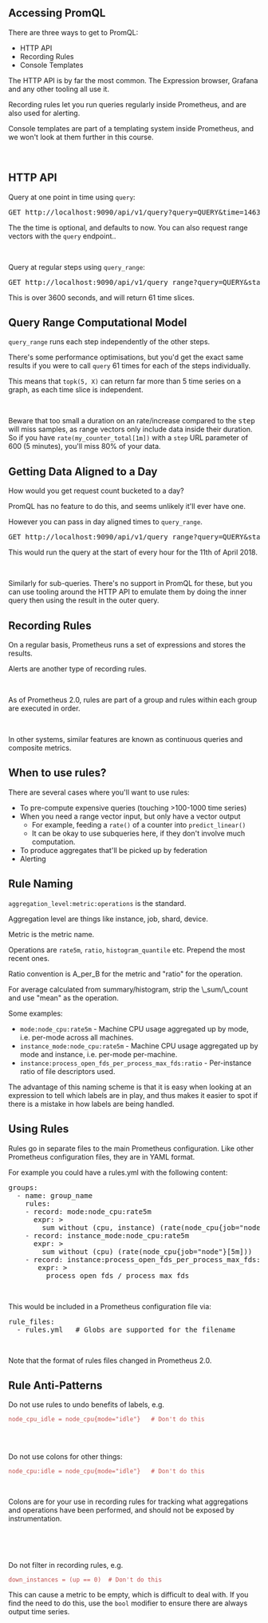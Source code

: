 ## Accessing PromQL

<div class="lecture-text-container">
<p>There are three ways to get to PromQL:</p>
<ul>
<li>HTTP API</li>
<li>Recording Rules</li>
<li>Console Templates</li>
</ul>
<p>The HTTP API is by far the most common. The Expression browser, Grafana and any other tooling all use it.</p>
<p>Recording rules let you run queries regularly inside Prometheus, and are also used for alerting.</p>
<p>Console templates are part of a templating system inside Prometheus, and we won't look at them further in this course.</p>
<p>&nbsp;</p>
</div>


## HTTP API


<div class="lecture-text-container">
<p>Query at one point in time using <span style="font-family: monospace;"><code>query</code></span>:</p>
<pre>GET http://localhost:9090/api/v1/query?query=QUERY&amp;time=1463084221</pre>
<p>The the time is optional, and defaults to now. You can also request range vectors with the <span style="font-family: monospace;"><code>query</code></span> endpoint..</p>
<p>&nbsp;</p>
<p>Query at regular steps using <span style="font-family: monospace;"><code>query_range</code></span>:</p>
<pre>GET http://localhost:9090/api/v1/query_range?query=QUERY&amp;start=1463080621&amp;end=1463084221&amp;step=60</pre>
<p>This is over 3600 seconds, and will return 61 time slices.</p>
</div>


## Query Range Computational Model


<div class="lecture-text-container">
<p><span style="font-family: monospace;"><code>query_range</code></span> runs each step independently of the other steps.</p>
<p>There's some performance optimisations, but you'd get the exact same results if you were to call <span style="font-family: monospace;"><code>query</code></span> 61 times for each of the steps individually.</p>
<p>This means that <span style="font-family: monospace;"><code>topk(5, X)</code></span> can return far more than 5 time series on a graph, as each time slice is independent.</p>
<p>&nbsp;</p>
<p>Beware that too small a duration on an rate/increase compared to the <span style="font-family: monospace;">step</span> will miss samples, as range vectors only include data inside their duration. So if you have <span style="font-family: monospace;"><code>rate(my_counter_total[1m])</code></span> with a <span style="font-family: monospace;"><code>step</code></span> URL parameter of 600 (5 minutes), you'll miss 80% of your data.</p>
</div>


## Getting Data Aligned to a Day


<div class="lecture-text-container">
<p>How would you get request count bucketed to a day?</p>
<p>PromQL has no feature to do this, and seems unlikely it'll ever have one.</p>
<p>However you can pass in day aligned times to <span style="font-family: monospace;"><code>query_range</code></span>.</p>
<pre>GET http://localhost:9090/api/v1/query_range?query=QUERY&amp;start=2018-04-11T00:00:00Z&amp;end=2018-04-11T23:00:00Z&amp;step=3600</pre>
<p>This would run the query at the start of every hour for the 11th of April 2018.</p>
<p>&nbsp;</p>
<p>Similarly for sub-queries. There's no support in PromQL for these, but you can use tooling around the HTTP API to emulate them by doing the inner query then using the result in the outer query.</p>
</div>


## Recording Rules


<div class="lecture-text-container">
<p>On a regular basis, Prometheus runs a set of expressions and stores the results.</p>
<p>Alerts are another type of recording rules.</p>
<p>&nbsp;</p>
<p>As of Prometheus 2.0, rules are part of a group and rules within each group are executed in order.</p>
<p>&nbsp;</p>
<p>In other systems, similar features are known as continuous queries and composite metrics.</p>
</div>


## When to use rules?


<div class="lecture-text-container">
<p>There are several cases where you'll want to use rules:</p>
<ul>
<li>To pre-compute expensive queries (touching &gt;100-1000 time series)</li>
<li>When you need a range vector input, but only have a vector output
<ul>
<li>For example, feeding a <span style="font-family: monospace;"><code>rate()</code></span> of a counter into <span style="font-family: monospace;"><code>predict_linear()</code></span></li>
<li>It can be okay to use subqueries here, if they don't involve much computation.</li>
</ul>
</li>
<li>To produce aggregates that'll be picked up by federation</li>
<li>Alerting</li>
</ul>
</div>


## Rule Naming


<div class="lecture-text-container">
<p><span style="font-family: monospace;"><code>aggregation_level:metric:operations</code></span> is the standard.</p>
<p>Aggregation level are things like instance, job, shard, device.</p>
<p>Metric is the metric name.</p>
<p>Operations are <code>rate5m</code>, <code>ratio</code>, <code>histogram_quantile</code> etc. Prepend the most recent ones.</p>
<p>Ratio convention is A_per_B for the metric and "ratio" for the operation.</p>
<p>For average calculated from summary/histogram, strip the \_sum/\_count and use "mean" as the operation.</p>
<p>Some examples:</p>
<ul>
<li><span style="font-family: monospace;"><code>mode:node_cpu:rate5m</code></span> - Machine CPU usage aggregated up by mode, i.e. per-mode across all machines.</li>
<li><span style="font-family: monospace;"><code>instance_mode:node_cpu:rate5m</code></span> - Machine CPU usage aggregated up by mode and instance, i.e. per-mode per-machine.</li>
<li><span style="font-family: monospace;"><code>instance:process_open_fds_per_process_max_fds:ratio</code></span> - Per-instance ratio of file descriptors used.</li>
</ul>
<p>The advantage of this naming scheme is that it is easy when looking at an expression to tell which labels are in play, and thus makes it easier to spot if there is a mistake in how labels are being handled.</p>
</div>


## Using Rules


<div class="lecture-text-container">
<p>Rules go in separate files to the main Prometheus configuration. Like other Prometheus configuration files, they are in YAML format.</p>
<p>For example you could have a rules.yml with the following content:</p>
<pre>groups:
  - name: group_name
    rules:
    - record: mode:node_cpu:rate5m
      expr: &gt;
        sum without (cpu, instance) (rate(node_cpu{job="node"}[5m]))    
    - record: instance_mode:node_cpu:rate5m      
      expr: &gt;        
        sum without (cpu) (rate(node_cpu{job="node"}[5m]))
    - record: instance:process_open_fds_per_process_max_fds:ratio
       expr: &gt;
         process_open_fds / process_max_fds
</pre>
<p>&nbsp;</p>
<p>This would be included in a Prometheus configuration file via:</p>
<pre>rule_files:
  - rules.yml   # Globs are supported for the filename
</pre>
<div>&nbsp;</div>
<p>Note that the format of rules files changed in Prometheus 2.0.</p>
</div>


## Rule Anti-Patterns


<div class="lecture-text-container">
<p>Do not use rules to undo benefits of labels, e.g.</p>
<p><code><span style="color: #c0504d;"><span style="font-family: monospace;">node_cpu_idle = node_cpu{mode="idle"}   # Don't do this </span>
	</span>
</code></p>
<p>&nbsp;</p>
<p>Do not use colons for other things:</p>
<p><code><span style="font-family: monospace;"><span style="color: #c0504d;">node_cpu:idle = node_cpu{mode="idle"}   # Don't do this</span></span>
</code></p>
<p>&nbsp;</p>
<p>Colons are for your use in recording rules for tracking what aggregations and operations have been performed, and should not be exposed by instrumentation.</p>
<p>&nbsp;</p>
<p>&nbsp;</p>
<p>Do not filter in recording rules, e.g.</p>
<p><code><span style="font-family: monospace;"><span style="color: #c0504d;">down_instances = (up == 0)  # Don't do this</span></span>
</code></p>
<p>This can cause a metric to be empty, which is difficult to deal with. If you find the need to do this, use the <code>bool</code> modifier to ensure there are always output time series.</p>
</div>
